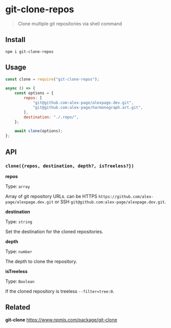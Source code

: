 # git-clone-repos

> Clone multiple git repositories via shell command

## Install

```shell
npm i git-clone-repos
```

## Usage

```js
const clone = require("git-clone-repos");

async () => {
	const options = {
		repos: [
			"git@github.com:alex-page/alexpage.dev.git",
			"git@github.com:alex-page/harmonograph.art.git",
		],
		destination: "./.repo/",
	};

	await clone(options);
};
```

## API

### `clone({repos, destination, depth?, isTreeless?})`

**repos**

Type: `array`

Array of git repository URLs. can be HTTPS `https://github.com/alex-page/alexpage.dev.git` or SSH `git@github.com:alex-page/alexpage.dev.git`.

**destination**

Type: `string`

Set the destination for the cloned repositories.

**depth**

Type: `number`

The depth to clone the repository.

**isTreeless**

Type: `Boolean`

If the cloned repository is treeless `--filter=tree:0`.

## Related

**git-clone** https://www.npmjs.com/package/git-clone
